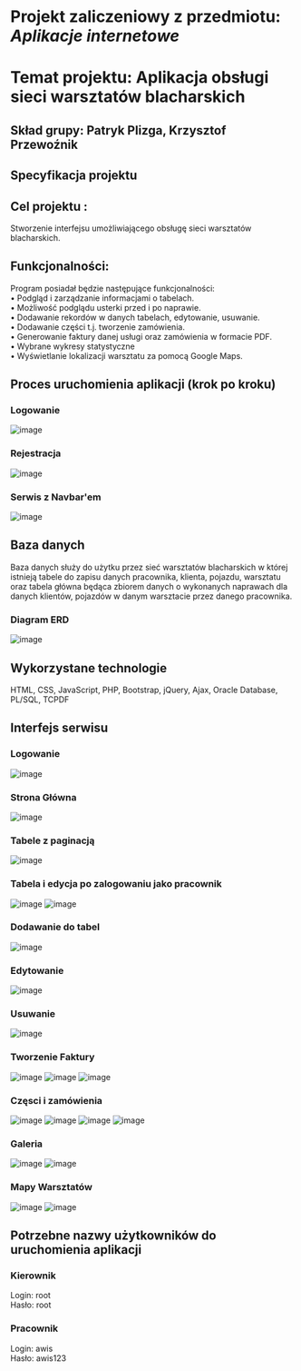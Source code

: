 # Projekt zaliczeniowy z przedmiotu: _**Aplikacje internetowe**_
# Temat projektu: Aplikacja obsługi sieci warsztatów blacharskich
## Skład grupy: Patryk Plizga, Krzysztof Przewoźnik
## Specyfikacja projektu
## Cel projektu :
Stworzenie interfejsu umożliwiającego obsługę sieci warsztatów blacharskich.<br/>

## Funkcjonalności:

Program posiadał będzie następujące funkcjonalności:<br/>
• Podgląd i zarządzanie informacjami o tabelach.<br/>
• Możliwość podglądu usterki przed i po naprawie.<br/>
• Dodawanie rekordów w danych tabelach, edytowanie, usuwanie.<br/>
• Dodawanie części t.j. tworzenie zamówienia.<br/>
• Generowanie faktury danej usługi oraz zamówienia w formacie PDF.<br/>
• Wybrane wykresy statystyczne<br/>
• Wyświetlanie lokalizacji warsztatu za pomocą Google Maps.<br/>


## Proces uruchomienia aplikacji (krok po kroku)
### Logowanie
![image](https://user-images.githubusercontent.com/62017852/119493697-c1bf9380-bd60-11eb-8d50-c0952c483b83.png)

### Rejestracja
![image](https://user-images.githubusercontent.com/62017852/119493912-ffbcb780-bd60-11eb-9ca0-1aaafe83d8f4.png)

### Serwis z Navbar'em
![image](https://user-images.githubusercontent.com/62017852/119494095-34c90a00-bd61-11eb-91d9-8289ccb11ea6.png)

## Baza danych

Baza danych służy do użytku przez sieć warsztatów blacharskich w której istnieją tabele do zapisu danych pracownika, klienta, pojazdu, warsztatu oraz tabela główna będąca zbiorem danych o wykonanych naprawach dla danych klientów, pojazdów w danym warsztacie przez danego pracownika.<br/>

###	Diagram ERD
![image](https://user-images.githubusercontent.com/59484767/117965278-9f2a8500-b333-11eb-83a2-4f3a482f66df.png)

## Wykorzystane technologie
HTML, CSS, JavaScript, PHP, Bootstrap, jQuery, Ajax, Oracle Database, PL/SQL, TCPDF<br/>

## Interfejs serwisu

### Logowanie
![image](https://user-images.githubusercontent.com/62017852/119494443-99846480-bd61-11eb-8d05-ef92957b0b7e.png)

### Strona Główna
![image](https://user-images.githubusercontent.com/62017852/119648091-52f63f00-be21-11eb-8256-3471d010fc74.png)


### Tabele z paginacją
![image](https://user-images.githubusercontent.com/62017852/119494537-b28d1580-bd61-11eb-9503-25e125eeb8a6.png)

### Tabela i edycja po zalogowaniu jako pracownik
![image](https://user-images.githubusercontent.com/62017852/119496523-dc473c00-bd63-11eb-9b58-def94327dfaa.png)
![image](https://user-images.githubusercontent.com/62017852/119496572-e701d100-bd63-11eb-86b2-22be83d15ba4.png)

### Dodawanie do tabel
![image](https://user-images.githubusercontent.com/62017852/119494601-c769a900-bd61-11eb-89fb-2d309c08f797.png)

### Edytowanie
![image](https://user-images.githubusercontent.com/62017852/119494649-d4869800-bd61-11eb-9687-f51901e87499.png)

### Usuwanie
![image](https://user-images.githubusercontent.com/62017852/119494736-ec5e1c00-bd61-11eb-88c2-51c2983bc30c.png)

### Tworzenie Faktury
![image](https://user-images.githubusercontent.com/62017852/119494817-026bdc80-bd62-11eb-8aba-a94af184fd4f.png)
![image](https://user-images.githubusercontent.com/62017852/119494852-0b5cae00-bd62-11eb-94be-9197559410a2.png)
![image](https://user-images.githubusercontent.com/62017852/119494928-22030500-bd62-11eb-83d3-92c71560b905.png)

### Częsci i zamówienia
![image](https://user-images.githubusercontent.com/62017852/119495006-3941f280-bd62-11eb-98aa-e9383cb47d53.png)
![image](https://user-images.githubusercontent.com/62017852/119495062-48c13b80-bd62-11eb-8801-9b41c9f5d367.png)
![image](https://user-images.githubusercontent.com/62017852/119495159-65f60a00-bd62-11eb-96b1-8b4186939206.png)
![image](https://user-images.githubusercontent.com/62017852/119495122-5971b180-bd62-11eb-94ea-5b09c974089e.png)

### Galeria
![image](https://user-images.githubusercontent.com/62017852/119495272-89b95000-bd62-11eb-83f2-b52632604d46.png)
![image](https://user-images.githubusercontent.com/62017852/119495308-9342b800-bd62-11eb-8253-73c515a9fc93.png)

### Mapy Warsztatów
![image](https://user-images.githubusercontent.com/62017852/119495401-abb2d280-bd62-11eb-98ec-47124b96948f.png)
![image](https://user-images.githubusercontent.com/62017852/119496342-b1f57e80-bd63-11eb-8871-ab6a2c463075.png)

## Potrzebne nazwy użytkowników do uruchomienia aplikacji
### Kierownik
Login: root<br>
Hasło: root<br>

### Pracownik
Login: awis<br>
Hasło: awis123
